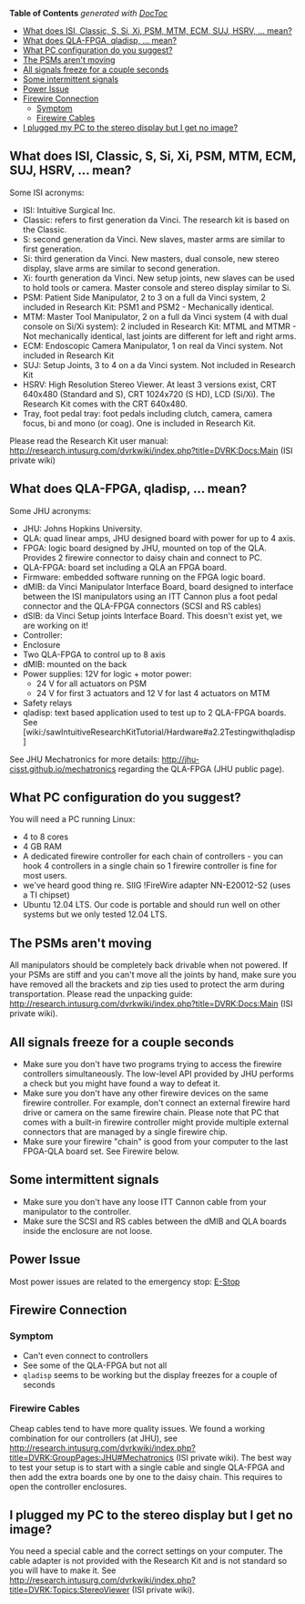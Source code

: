 <!-- START doctoc generated TOC please keep comment here to allow auto update -->
<!-- DON'T EDIT THIS SECTION, INSTEAD RE-RUN doctoc TO UPDATE -->
**Table of Contents**  *generated with [DocToc](http://doctoc.herokuapp.com/)*

- [What does ISI, Classic, S, Si, Xi, PSM, MTM, ECM, SUJ, HSRV, ... mean?](#what-does-isi-classic-s-si-xi-psm-mtm-ecm-suj-hsrv--mean)
- [What does QLA-FPGA, qladisp, ... mean?](#what-does-qla-fpga-qladisp--mean)
- [What PC configuration do you suggest?](#what-pc-configuration-do-you-suggest)
- [The PSMs aren't moving](#the-psms-arent-moving)
- [All signals freeze for a couple seconds](#all-signals-freeze-for-a-couple-seconds)
- [Some intermittent signals](#some-intermittent-signals)
- [Power Issue](#power-issue)
- [Firewire Connection](#firewire-connection)
  - [Symptom](#symptom)
  - [Firewire Cables](#firewire-cables)
- [I plugged my PC to the stereo display but I get no image?](#i-plugged-my-pc-to-the-stereo-display-but-i-get-no-image)

<!-- END doctoc generated TOC please keep comment here to allow auto update -->

## What does ISI, Classic, S, Si, Xi, PSM, MTM, ECM, SUJ, HSRV, ... mean?

Some ISI acronyms:
 * ISI: Intuitive Surgical Inc.
 * Classic: refers to first generation da Vinci.  The research kit is based on the Classic.
 * S: second generation da Vinci.  New slaves, master arms are similar to first generation.
 * Si: third generation da Vinci. New masters, dual console, new stereo display, slave arms are similar to second generation.
 * Xi: fourth generation da Vinci.  New setup joints, new slaves can be used to hold tools or camera.  Master console and stereo display similar to Si. 
 * PSM: Patient Side Manipulator, 2 to 3 on a full da Vinci system, 2 included in Research Kit: PSM1 and PSM2 - Mechanically identical. 
 * MTM: Master Tool Manipulator, 2 on a full da Vinci system (4 with dual console on Si/Xi system): 2 included in Research Kit: MTML and MTMR - Not mechanically identical, last joints are different for left and right arms.
 * ECM: Endoscopic Camera Manipulator, 1 on real da Vinci system.  Not included in Research Kit
 * SUJ: Setup Joints, 3 to 4 on a  da Vinci system.  Not included in Research Kit
 * HSRV: High Resolution Stereo Viewer.  At least 3 versions exist, CRT 640x480 (Standard and S), CRT 1024x720 (S HD), LCD (Si/Xi).  The Research Kit comes with the CRT 640x480.
 * Tray, foot pedal tray: foot pedals including clutch, camera, camera focus, bi and mono (or coag).  One is included in Research Kit.

Please read the Research Kit user manual: http://research.intusurg.com/dvrkwiki/index.php?title=DVRK:Docs:Main (ISI private wiki)


## What does QLA-FPGA, qladisp, ... mean?

Some JHU acronyms:
 * JHU: Johns Hopkins University.
 * QLA: quad linear amps, JHU designed board with power for up to 4 axis.
 * FPGA: logic board designed by JHU, mounted on top of the QLA.  Provides 2 firewire connector to daisy chain and connect to PC.
 * QLA-FPGA: board set including a QLA an FPGA board.
 * Firmware: embedded software running on the FPGA logic board.
 * dMIB: da Vinci Manipulator Interface Board, board designed to interface between the ISI manipulators using an ITT Cannon plus a foot pedal connector and the QLA-FPGA connectors (SCSI and RS cables)
 * dSIB: da Vinci Setup joints Interface Board.  This doesn't exist yet, we are working on it! 
 * Controller:
  * Enclosure
  * Two QLA-FPGA to control up to 8 axis
  * dMIB: mounted on the back
  * Power supplies: 12V for logic + motor power:
    * 24 V for all actuators on PSM
    * 24 V for first 3 actuators and 12 V for last 4 actuators on MTM
  * Safety relays
 * qladisp: text based application used to test up to 2 QLA-FPGA boards.  See [wiki:/sawIntuitiveResearchKitTutorial/Hardware#a2.2Testingwithqladisp]

See JHU Mechatronics for more details: http://jhu-cisst.github.io/mechatronics regarding the QLA-FPGA (JHU public page).


## What PC configuration do you suggest?

You will need a PC running Linux:
 * 4 to 8 cores
 * 4 GB RAM
 * A dedicated firewire controller for each chain of controllers - you can hook 4 controllers in a single chain so 1 firewire controller is fine for most users.
  * we've heard good thing re. SIIG !FireWire adapter NN-E20012-S2 (uses a TI chipset)
 * Ubuntu 12.04 LTS.  Our code is portable and should run well on other systems but we only tested 12.04 LTS.


## The PSMs aren't moving

All manipulators should be completely back drivable when not powered.  If your PSMs are stiff and you can't move all the joints by hand, make sure you have removed all the brackets and zip ties used to protect the arm during transportation.   Please read the unpacking guide: http://research.intusurg.com/dvrkwiki/index.php?title=DVRK:Docs:Main (ISI private wiki).


## All signals freeze for a couple seconds

 * Make sure you don't have two programs trying to access the firewire controllers simultaneously.   The low-level API provided by JHU performs a check but you might have found a way to defeat it.
 * Make sure you don't have any other firewire devices on the same firewire controller.  For example, don't connect an external firewire hard drive or camera on the same firewire chain.   Please note that PC that comes with a built-in firewire controller might provide multiple external connectors that are managed by a single firewire chip.
 * Make sure your firewire "chain" is good from your computer to the last FPGA-QLA board set.  See Firewire below.

## Some intermittent signals

 * Make sure you don't have any loose ITT Cannon cable from your manipulator to the controller.
 * Make sure the SCSI and RS cables between the dMIB and QLA boards inside the enclosure are not loose.

## Power Issue

Most power issues are related to the emergency stop: [E-Stop](/jhu-dvrk/sawIntuitiveResearchKit/wiki/ESTOP)

## Firewire Connection

### Symptom
 * Can't even connect to controllers
 * See some of the QLA-FPGA but not all
 * `qladisp` seems to be working but the display freezes for a couple of seconds

### Firewire Cables

Cheap cables tend to have more quality issues.  We found a working combination for our controllers (at JHU), see http://research.intusurg.com/dvrkwiki/index.php?title=DVRK:GroupPages:JHU#Mechatronics (ISI private wiki).  The best way to test your setup is to start with a single cable and single QLA-FPGA and then add the extra boards one by one to the daisy chain.   This requires to open the controller enclosures.


## I plugged my PC to the stereo display but I get no image?

You need a special cable and the correct settings on your computer.  The cable adapter is not provided with the Research Kit and is not standard so you will have to make it.  See http://research.intusurg.com/dvrkwiki/index.php?title=DVRK:Topics:StereoViewer (ISI private wiki).

